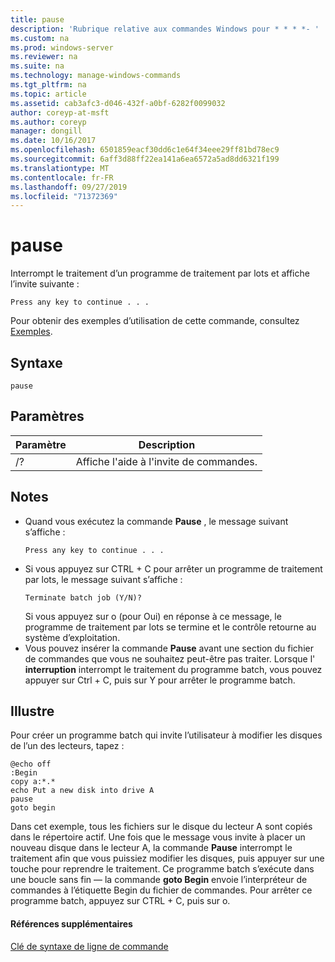 ```yaml
---
title: pause
description: 'Rubrique relative aux commandes Windows pour * * * *- '
ms.custom: na
ms.prod: windows-server
ms.reviewer: na
ms.suite: na
ms.technology: manage-windows-commands
ms.tgt_pltfrm: na
ms.topic: article
ms.assetid: cab3afc3-d046-432f-a0bf-6282f0099032
author: coreyp-at-msft
ms.author: coreyp
manager: dongill
ms.date: 10/16/2017
ms.openlocfilehash: 6501859eacf30dd6c1e64f34eee29ff81bd78ec9
ms.sourcegitcommit: 6aff3d88ff22ea141a6ea6572a5ad8dd6321f199
ms.translationtype: MT
ms.contentlocale: fr-FR
ms.lasthandoff: 09/27/2019
ms.locfileid: "71372369"
---
```

# <a name="pause"></a>pause



Interrompt le traitement d’un programme de traitement par lots et affiche l’invite suivante :
```
Press any key to continue . . .
```
Pour obtenir des exemples d’utilisation de cette commande, consultez [Exemples](#BKMK_examples).

## <a name="syntax"></a>Syntaxe

```
pause
```

## <a name="parameters"></a>Paramètres

|Paramètre|Description|
|---------|-----------|
|/?|Affiche l'aide à l'invite de commandes.|

## <a name="remarks"></a>Notes

- Quand vous exécutez la commande **Pause** , le message suivant s’affiche :  
  ```
  Press any key to continue . . .
  ```  
- Si vous appuyez sur CTRL + C pour arrêter un programme de traitement par lots, le message suivant s’affiche :  
  ```
  Terminate batch job (Y/N)?
  ```  
  Si vous appuyez sur o (pour Oui) en réponse à ce message, le programme de traitement par lots se termine et le contrôle retourne au système d’exploitation.
- Vous pouvez insérer la commande **Pause** avant une section du fichier de commandes que vous ne souhaitez peut-être pas traiter. Lorsque l' **interruption** interrompt le traitement du programme batch, vous pouvez appuyer sur Ctrl + C, puis sur Y pour arrêter le programme batch.

## <a name="BKMK_examples"></a>Illustre

Pour créer un programme batch qui invite l’utilisateur à modifier les disques de l’un des lecteurs, tapez :
```
@echo off 
:Begin 
copy a:*.* 
echo Put a new disk into drive A 
pause 
goto begin
```
Dans cet exemple, tous les fichiers sur le disque du lecteur A sont copiés dans le répertoire actif. Une fois que le message vous invite à placer un nouveau disque dans le lecteur A, la commande **Pause** interrompt le traitement afin que vous puissiez modifier les disques, puis appuyer sur une touche pour reprendre le traitement. Ce programme batch s’exécute dans une boucle sans fin — la commande **goto Begin** envoie l’interpréteur de commandes à l’étiquette Begin du fichier de commandes. Pour arrêter ce programme batch, appuyez sur CTRL + C, puis sur o.

#### <a name="additional-references"></a>Références supplémentaires

[Clé de syntaxe de ligne de commande](command-line-syntax-key.md)